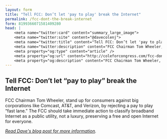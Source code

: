 ```yaml
---
layout: form
title: "Tell FCC: Don’t let 'pay to play' break the Internet"
permalink: /fcc-dont-the-break-internet
form: 8199366071581409280
head: |
    <meta name="twitter:card" content="summary_large_image">
    <meta name="twitter:site" content="@davecolenj">
    <meta name="twitter:title" content="Tell FCC: Don’t let 'pay to play' break the Internet">
    <meta name="twitter:description" content="FCC Chairman Tom Wheeler, stand up for consumers against big corporations like Comcast, AT&T, and Verizon, by rejecting a pay to play 'fast lane.' The FCC should take immediate action to classify broadband Internet as a public utility, not a luxury, preserving a free and open Internet for everyone.">
    <meta property="og:type" content="article" />
    <meta property="og:url" content="http://coleforcongress.com/fcc-dont-the-break-internet/" />
    <meta property="og:description" content="FCC Chairman Tom Wheeler, stand up for consumers against big corporations like Comcast, AT&T, and Verizon, by rejecting a pay to play “fast lane.” The FCC should take immediate action to classify broadband Internet as a public utility, not a luxury, preserving a free and open Internet for everyone." />
---
```


## Tell FCC: Don’t let “pay to play” break the Internet

FCC Chairman Tom Wheeler, stand up for consumers against big corporations like Comcast, AT&T, and Verizon, by rejecting a pay to play “fast lane.” The FCC should take immediate action to classify broadband Internet as a public utility, not a luxury, preserving a free and open Internet for everyone.

*[Read Dave's blog post for more information](https://medium.com/politics-and-policy/989c115ea1b0).*